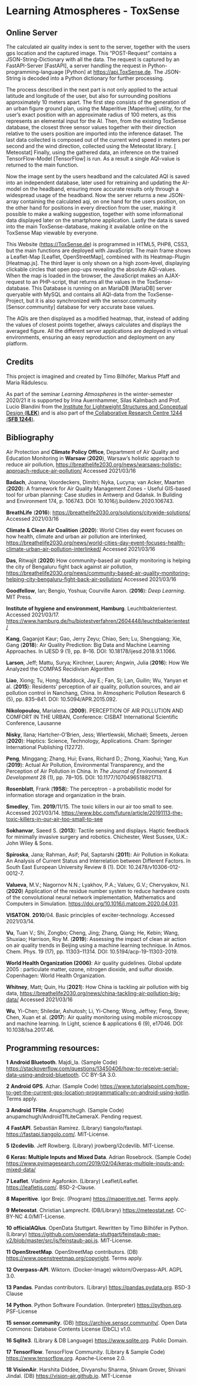 # Learning Atmospheres - ToxSense 

## Online Server

The calculated air quality index is sent to the server, together with the users gps location and the captured image. This “POST-Request” contains a JSON-String-Dictionary with all the data. The request is captured by an FastAPI-Server [FastAPI], a server handling the request in Python-programming-language [Python] at https://api.ToxSense.de. The JSON-String is decoded into a Python dictionary for further processing.

The process described in the next part is not only applied to the actual latitude and longitude of the user, but also for surrounding positions approximately 10 meters apart. The first step consists of the generation of an urban figure ground plan, using the Maperitive [Maperitive] utility, for the user’s exact position with an approximate radius of 100 meters, as this represents an elemental input for the AI. Then, from the existing ToxSense database, the closest three sensor values together with their direction relative to the users position are imported into the inference dataset. The last data collected is composed out of the current wind speed in meters per second and the wind direction, collected using the Meteostat library. [ Meteostat] Finally, using the gathered data, an inference on the trained TensorFlow-Model [TensorFlow] is run. As a result a single AQI-value is returned to the main function.

Now the image sent by the users headband and the calculated AQI is saved into an independent database, later used for retraining and updating the AI-model on the headband, ensuring more accurate results only through a widespread usage of the headband. Now the server returns a new JSON-array containing the calculated aqi, on one hand for the users position, on the other hand for positions in every direction from the user, making it possible to make a walking suggestion, together with some informational data displayed later on the smartphone application. Lastly the data is saved into the main ToxSense-database, making it available online on the ToxSense Map viewable by everyone.

This Website (https://ToxSense.de) is programmed in HTML5, PHP8, CSS3, but the main functions are deployed with JavaScript. The main frame shows a Leaflet-Map [Leaflet, OpenStreetMap], combined with its Heatmap-Plugin [Heatmap.js]. The third layer is only shown on a high zoom-level, displaying clickable circles that open pop-ups revealing the absolute AQI-values. When the map is loaded in the browser, the JavaScript makes an AJAX-request to an PHP-script, that returns all the values in the ToxSense-database. This Database is running on an MariaDB [MariaDB] server queryable with MySQL and contains all AQI-data from the ToxSense-Project, but it is also synchronized with the sensor.community [Sensor.community] database for very accurate base values. 

The AQIs are then displayed as a modified heatmap, that, instead of adding the values of closest points together, always calculates and displays the averaged figure. All the different server applications are deployed in virtual environments, ensuring an easy reproduction and deployment on any platform.

## Credits

This project is imagined and created by Timo Bilhöfer, Markus Pfaff and Maria Rădulescu.

As part of the seminar *Learning Atmospheres* in the winter-semester 2020/21 it is supported by Irina Auernhammer, Silas Kalmbach and Prof. Lucio Blandini from the[ Institute for Lightweight Structures and Conceptual Design (**ILEK**)](https://www.ilek.uni-stuttgart.de/) and is also part of the[ Collaborative Research Centre 1244 (**SFB 1244**)](https://www.sfb1244.uni-stuttgart.de/).



## **Bibliography**

Air Protection and **Climate Policy Office**, Department of Air Quality and Education Monitoring in **Warsaw** (**2020**), Warsaw’s holistic approach to reduce air pollution, https://breathelife2030.org/news/warsaws-holistic-approach-reduce-air-pollution/ Accessed 2021/03/16



**Badach**, Joanna; Voordeckers, Dimitri; Nyka, Lucyna; van Acker, Maarten (**2020**): A framework for Air Quality Management Zones - Useful GIS-based tool for urban planning: Case studies in Antwerp and Gdańsk. In Building and Environment 174, p. 106743. DOI: 10.1016/j.buildenv.2020.106743.



**BreathLife** (**2016**): https://breathelife2030.org/solutions/citywide-solutions/ Accessed 2021/03/16



**Climate & Clean Air Coalition** (**2020**): World Cities day event focuses on how health, climate and urban air pollution are interlinked, https://breathelife2030.org/news/world-cities-day-event-focuses-health-climate-urban-air-pollution-interlinked/ Accessed 2021/03/16



**Das**, Ritwajit (**2020**) How community-based air quality monitoring is helping the city of Bengaluru fight back against air pollution, https://breathelife2030.org/news/community-based-air-quality-monitoring-helping-city-bengaluru-fight-back-air-pollution/ Accessed 2021/03/16

**Goodfellow**, Ian; Bengio, Yoshua; Courville Aaron. (**2016**): *Deep Learning*. MIT Press.

**Institute of hygiene and environment, Hamburg**. Leuchtbakterientest. Accessed 2021/03/17. https://www.hamburg.de/hu/biotestverfahren/2604448/leuchtbakterientest/

**Kang**, Gaganjot Kaur; Gao, Jerry Zeyu; Chiao, Sen; Lu, Shengqiang; Xie, Gang (**2018**): Air Quality Prediction: Big Data and Machine Learning Approaches. In IJESD 9 (1), pp. 8–16. DOI: 10.18178/ijesd.2018.9.1.1066.

**Larson**, Jeff; Mattu, Surya; Kirchner, Lauren; Angwin, Julia (**2016**): How We Analyzed the COMPAS Recidivism Algorithm

**Liao**, Xiong; Tu, Hong; Maddock, Jay E.; Fan, Si; Lan, Guilin; Wu, Yanyan et al. (**2015**): Residents’ perception of air quality, pollution sources, and air pollution control in Nanchang, China. In Atmospheric Pollution Research 6 (5), pp. 835–841. DOI: 10.5094/APR.2015.092.

**Nikolopoulou**, Marialena. (**2009**). PERCEPTION OF AIR POLLUTION AND COMFORT IN THE URBAN, Conference: CISBAT International Scientific Conference, Lausanne

**Nisky**, Ilana; Hartcher-O’Brien, Jess; Wiertlewski, Michaël; Smeets, Jeroen (**2020**): Haptics: Science, Technology, Applications. Cham: Springer International Publishing (12272).

**Peng**, Minggang; Zhang, Hui; Evans, Richard D.; Zhong, Xiaohui; Yang, Kun (**2019**): Actual Air Pollution, Environmental Transparency, and the Perception of Air Pollution in China. In *The Journal of Environment & Development* 28 (1), pp. 78–105. DOI: 10.1177/1070496518821713.

**Rosenblatt**, Frank (**1958**): The perceptron - a probabilistic model for information storage and organization in the brain.

**Smedley**, Tim. **2019**/11/15. The toxic killers in our air too small to see. Accessed 2021/03/14. https://www.bbc.com/future/article/20191113-the-toxic-killers-in-our-air-too-small-to-see

**Sokhanvar**, Saeed S. (**2013**): Tactile sensing and displays. Haptic feedback for minimally invasive surgery and robotics. Chichester, West Sussex, U.K.: John Wiley & Sons.

**Spiroska**, Jana; Rahman, Asif; Pal, Saptarshi (**2011**): Air Pollution in Kolkata: An Analysis of Current Status and Interrelation between Different Factors. In South East European University Review 8 (1). DOI: 10.2478/v10306-012-0012-7.

**Valueva**, M.V.; Nagornov N.N.; Lyakhov, P.A.; Valuev, G.V.; Chervyakov, N.I. (**2020**) Application of the residue number system to reduce hardware costs of the convolutional neural network implementation, Mathematics and Computers in Simulation. https://doi.org/10.1016/j.matcom.2020.04.031.

**VISATON**. **2010**/04. Basic principles of exciter-technology. Accessed 2021/03/14. 

**Vu**, Tuan V.; Shi, Zongbo; Cheng, Jing; Zhang, Qiang; He, Kebin; Wang, Shuxiao; Harrison, Roy M. (**2019**): Assessing the impact of clean air action on air quality trends in Beijing using a machine learning technique. In Atmos. Chem. Phys. 19 (17), pp. 11303–11314. DOI: 10.5194/acp-19-11303-2019.

**World Health Organization (2006)**: Air quality guidelines. Global update 2005 : particulate matter, ozone, nitrogen dioxide, and sulfur dioxide. Copenhagen: World Health Organization.

**Whitney**, Matt; Quin, Hu (**2021**): How China is tackling air pollution with big data, https://breathelife2030.org/news/china-tackling-air-pollution-big-data/ Accessed 2021/03/16

**Wu**, Yi-Chen; Shiledar, Ashutosh; Li, Yi-Cheng; Wong, Jeffrey; Feng, Steve; Chen, Xuan et al. (**2017**): Air quality monitoring using mobile microscopy and machine learning. In Light, science & applications 6 (9), e17046. DOI: 10.1038/lsa.2017.46.



## **Programming resources:**

**1** **Android Bluetooth**. Majdi_la. (Sample Code) https://stackoverflow.com/questions/13450406/how-to-receive-serial-data-using-android-bluetooth. CC BY-SA 3.0.

**2** **Android GPS**. Azhar. (Sample Code) https://www.tutorialspoint.com/how-to-get-the-current-gps-location-programmatically-on-android-using-kotlin. Terms apply.

**3** **Android TFlite**. Anupamchugh. (Sample Code) anupamchugh/AndroidTfLiteCameraX. Pending request.

**4** **FastAPI**. Sebastián Ramírez. (Library) tiangolo/fastapi. https://fastapi.tiangolo.com/. MIT-License.

**5** **I2cdevlib**. Jeff Rowberg. (Library) jrowberg/i2cdevlib. MIT-License.

**6** **Keras: Multiple Inputs and Mixed Data**. Adrian Rosebrock. (Sample Code) https://www.pyimagesearch.com/2019/02/04/keras-multiple-inputs-and-mixed-data/

**7** **Leaflet**. Vladimir Agafonkin. (Library) Leaflet/Leaflet. https://leafletjs.com/. BSD-2-Clause.

**8** **Maperitive**. Igor Brejc. (Program) https://maperitive.net. Terms apply.

**9** **Meteostat**. Christian Lamprecht. (DB/Library) https://meteostat.net. CC-BY-NC 4.0/MIT-License.

**10** **officialAQIus**. OpenData Stuttgart. Rewritten by Timo Bilhöfer in Python. (Library) https://github.com/opendata-stuttgart/feinstaub-map-v2/blob/master/src/js/feinstaub-api.js. MIT-License.

**11** **OpenStreetMap**. OpenStreetMap contributors. (DB) https://www.openstreetmap.org/copyright. Terms apply.

**12** **Overpass-API**. Wiktorn. (Docker-Image) wiktorn/Overpass-API. AGPL 3.0.

**13** **Pandas**. Pandas contributors. (Library) https://pandas.pydata.org. BSD-3 Clause

**14** **Python**. Python Software Foundation. (Interpreter) https://python.org. PSF-License

**15** **sensor.community**. (DB) https://archive.sensor.community/. Open Data Commons: Database Contents License (DbCL) v1.0.

**16** **Sqlite3**. (Library & DB Language) https://www.sqlite.org. Public Domain.

**17** **TensorFlow**. TensorFlow Community. (Library & Sample Code) https://www.tensorflow.org. Apache-License 2.0.

**18** **VisionAir**. Harshita Diddee, Divyanshu Sharma, Shivam Grover, Shivani Jindal. (DB) https://vision-air.github.io. MIT-License